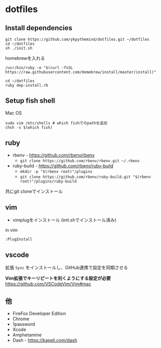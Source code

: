 # dotfiles

## Install dependencies

```
git clone https://github.com/ykpythemind/dotfiles.git ~/dotfiles
cd ~/dotfiles
sh ./init.sh
```

homebrewを入れる

```
/usr/bin/ruby -e "$(curl -fsSL https://raw.githubusercontent.com/Homebrew/install/master/install)"
```

```
cd ~/dotfiles
ruby dep-install.rb
```

## Setup fish shell

Mac OS

```
sudo vim /etc/shells # which fishでのpathを追加
chsh -s $(which fish)
```

## ruby

- rbenv - https://github.com/rbenv/rbenv
  - `git clone https://github.com/rbenv/rbenv.git ~/.rbenv`
- ruby-build - https://github.com/rbenv/ruby-build
  - `mkdir -p "$(rbenv root)"/plugins`
  - `git clone https://github.com/rbenv/ruby-build.git "$(rbenv root)"/plugins/ruby-build`

共にgit cloneでインストール

## vim

- vimplugをインストール (init.shでインストール済み)

in vim
```
:PlugInstall
```

## vscode

拡張 `Sync` をインストールし、GitHub連携で設定を同期させる

**Vim拡張でキーリピートを利くようにする設定が必要**
https://github.com/VSCodeVim/Vim#mac

## 他

- FireFox Developer Edition
- Chrome
- 1password
- Xcode
- Amphetamine
- Dash - https://kapeli.com/dash
